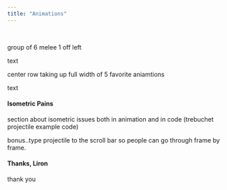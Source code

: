 ```yaml
---
title: "Animations"
---
```


<div class="melee1">&nbsp;</div>

group of 6 melee 1 off left

text

center row taking up full width of 5 favorite aniamtions

text

#### Isometric Pains

section about isometric issues both in animation and in code (trebuchet projectile example code)

bonus..type projectile to the scroll bar so people can go through frame by frame.

#### Thanks, Liron

thank you